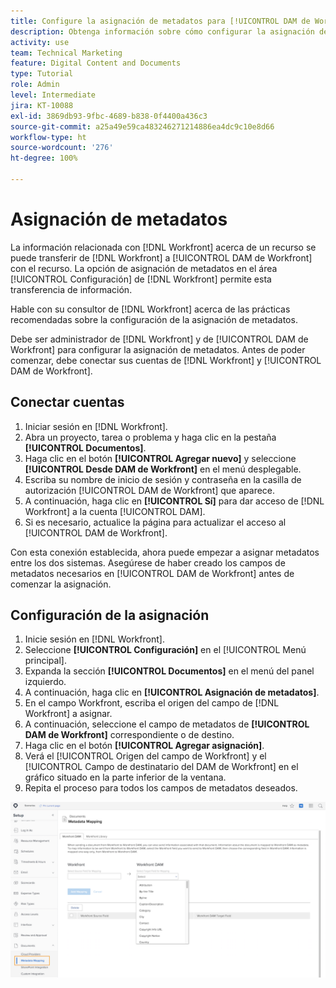 ```yaml
---
title: Configure la asignación de metadatos para [!UICONTROL DAM de Workfront]
description: Obtenga información sobre cómo configurar la asignación de metadatos para [!UICONTROL DAM de Workfront].
activity: use
team: Technical Marketing
feature: Digital Content and Documents
type: Tutorial
role: Admin
level: Intermediate
jira: KT-10088
exl-id: 3869db93-9fbc-4689-b838-0f4400a436c3
source-git-commit: a25a49e59ca483246271214886ea4dc9c10e8d66
workflow-type: ht
source-wordcount: '276'
ht-degree: 100%

---
```


# Asignación de metadatos

La información relacionada con [!DNL Workfront] acerca de un recurso se puede transferir de [!DNL Workfront] a [!UICONTROL DAM de Workfront] con el recurso. La opción de asignación de metadatos en el área [!UICONTROL Configuración] de [!DNL Workfront] permite esta transferencia de información.

Hable con su consultor de [!DNL Workfront] acerca de las prácticas recomendadas sobre la configuración de la asignación de metadatos.

Debe ser administrador de [!DNL Workfront] y de [!UICONTROL DAM de Workfront] para configurar la asignación de metadatos. Antes de poder comenzar, debe conectar sus cuentas de [!DNL Workfront] y [!UICONTROL DAM de Workfront].

## Conectar cuentas

1. Iniciar sesión en [!DNL Workfront].
1. Abra un proyecto, tarea o problema y haga clic en la pestaña **[!UICONTROL Documentos]**.
1. Haga clic en el botón **[!UICONTROL Agregar nuevo]** y seleccione **[!UICONTROL Desde DAM de Workfront]** en el menú desplegable.
1. Escriba su nombre de inicio de sesión y contraseña en la casilla de autorización [!UICONTROL DAM de Workfront] que aparece.
1. A continuación, haga clic en **[!UICONTROL Sí]** para dar acceso de [!DNL Workfront] a la cuenta [!UICONTROL DAM].
1. Si es necesario, actualice la página para actualizar el acceso al [!UICONTROL DAM de Workfront].

Con esta conexión establecida, ahora puede empezar a asignar metadatos entre los dos sistemas. Asegúrese de haber creado los campos de metadatos necesarios en [!UICONTROL DAM de Workfront] antes de comenzar la asignación.

## Configuración de la asignación

1. Inicie sesión en [!DNL Workfront].
1. Seleccione **[!UICONTROL Configuración]** en el [!UICONTROL Menú principal].
1. Expanda la sección **[!UICONTROL Documentos]** en el menú del panel izquierdo.
1. A continuación, haga clic en **[!UICONTROL Asignación de metadatos]**.
1. En el campo Workfront, escriba el origen del campo de [!DNL Workfront] a asignar.
1. A continuación, seleccione el campo de metadatos de **[!UICONTROL DAM de Workfront]** correspondiente o de destino.
1. Haga clic en el botón **[!UICONTROL Agregar asignación]**.
1. Verá el [!UICONTROL Origen del campo de Workfront] y el [!UICONTROL Campo de destinatario del DAM de Workfront] en el gráfico situado en la parte inferior de la ventana.
1. Repita el proceso para todos los campos de metadatos deseados.

![Captura de pantalla de [!UICONTROL Asignación de metadatos] en [!DNL Workfront]](assets/01-metadata-mapping.png)
